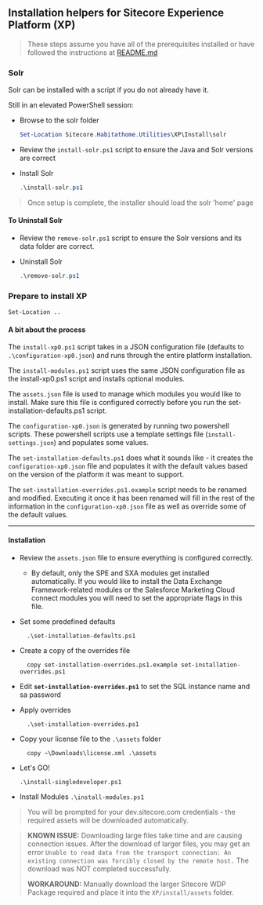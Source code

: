 ## Installation helpers for Sitecore Experience Platform (XP)

> These steps assume you have all of the prerequisites installed or have followed the instructions at [README.md](../../Prerequisites/README.md)

### Solr

Solr can be installed with a script if you do not already have it.

Still in an elevated PowerShell session:

- Browse to the solr folder

  ```powershell
  Set-Location Sitecore.Habitathome.Utilities\XP\Install\solr
  ```

- Review the `install-solr.ps1` script to ensure the Java and Solr versions are correct

- Install Solr

  ```powershell
  .\install-solr.ps1
  ```

> Once setup is complete, the installer should load the solr 'home' page

#### To Uninstall Solr

- Review the `remove-solr.ps1` script to ensure the Solr versions and its data folder are correct.
- Uninstall Solr

  ```powershell
  .\remove-solr.ps1
  ```

### Prepare to install XP

```
Set-Location ..
```

#### A bit about the process

The `install-xp0.ps1` script takes in a JSON configuration file (defaults to `.\configuration-xp0.json`) and runs through the entire platform installation.

The `install-modules.ps1` script uses the same JSON configuration file as the install-xp0.ps1 script and installs optional modules.

The `assets.json` file is used to manage which modules you would like to install. Make sure this file is configured correctly before you run the set-installation-defaults.ps1 script.

The `configuration-xp0.json` is generated by running two powershell scripts. These powershell scripts use a template settings file (`install-settings.json`) and populates some values.

The `set-installation-defaults.ps1` does what it sounds like - it creates the `configuration-xp0.json` file and populates it with the default values based on the version of the platform it was meant to support.

The `set-installation-overrides.ps1.example` script needs to be renamed and modified. Executing it once it has been renamed will fill in the rest of the information in the `configuration-xp0.json` file as well as override some of the default values.

----------

#### Installation

- Review the `assets.json` file to ensure everything is configured correctly. 
	- By default, only the SPE and SXA modules get installed automatically. If you would like to install the Data Exchange Framework-related modules or the Salesforce Marketing Cloud connect modules you will need to set the appropriate flags in this file.


- Set some predefined defaults
  ```
	.\set-installation-defaults.ps1
	```

- Create a copy of the overrides file
  ```
	copy set-installation-overrides.ps1.example set-installation-overrides.ps1
	```

- Edit **`set-installation-overrides.ps1`** to set the SQL instance name and sa password

- Apply overrides
  ```
	.\set-installation-overrides.ps1
	```

- Copy your license file to the `.\assets` folder
  ```
	copy ~\Downloads\license.xml .\assets
	```

- Let's GO!
  ```
  .\install-singledeveloper.ps1
  ```
- Install Modules
```.\install-modules.ps1```

> You will be prompted for your dev.sitecore.com credentials - the required assets will be downloaded automatically.

> **KNOWN ISSUE:** Downloading large files take time and are causing connection issues.
> After the download of larger files, you may get an error `Unable to read data from the transport connection: An existing connection was forcibly closed by the remote host.` The download was NOT completed successfully.
> 
> **WORKAROUND:** Manually download the larger Sitecore WDP Package required and place it into the `XP/install/assets` folder.
